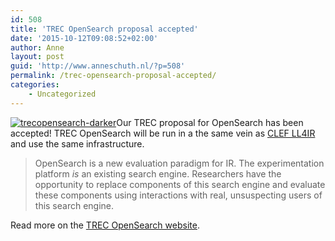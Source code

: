 ```yaml
---
id: 508
title: 'TREC OpenSearch proposal accepted'
date: '2015-10-12T09:08:52+02:00'
author: Anne
layout: post
guid: 'http://www.anneschuth.nl/?p=508'
permalink: /trec-opensearch-proposal-accepted/
categories:
    - Uncategorized
---
```


[![trecopensearch-darker](https://i0.wp.com/www.anneschuth.nl/wp-content/uploads/trecopensearch-darker.png?resize=150%2C150&ssl=1)](https://i0.wp.com/www.anneschuth.nl/wp-content/uploads/trecopensearch-darker.png?ssl=1)Our TREC proposal for OpenSearch has been accepted! TREC OpenSearch will be run in a the same vein as [CLEF LL4IR](http://living-labs.net/clef-lab/) and use the same infrastructure.

> OpenSearch is a new evaluation paradigm for IR. The experimentation platform *is* an existing search engine. Researchers have the opportunity to replace components of this search engine and evaluate these components using interactions with real, unsuspecting users of this search engine.

Read more on the [TREC OpenSearch website](http://trec-open-search.org/).